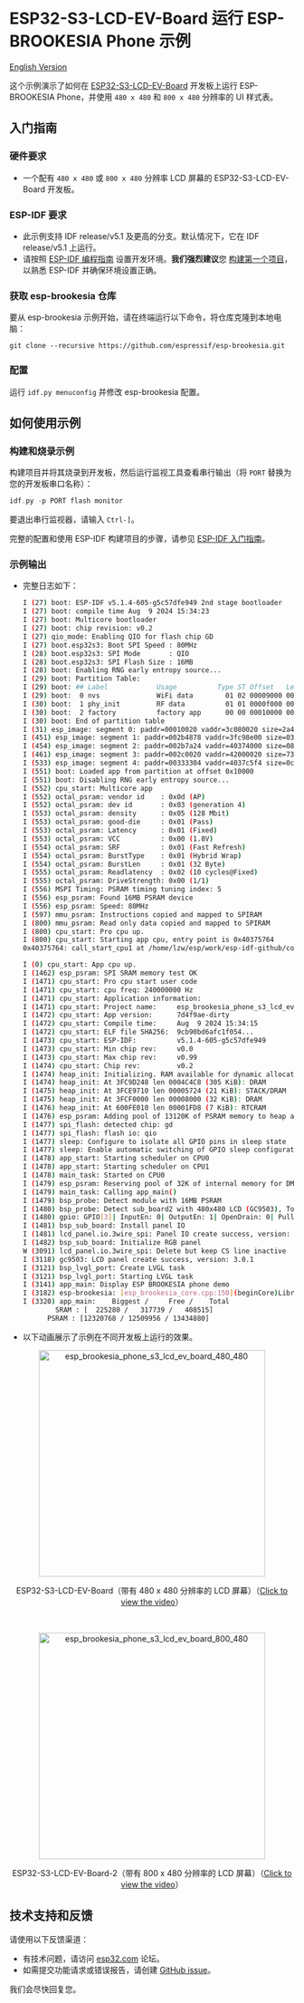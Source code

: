 # ESP32-S3-LCD-EV-Board 运行 ESP-BROOKESIA Phone 示例

[English Version](./README.md)

这个示例演示了如何在 [ESP32-S3-LCD-EV-Board](https://docs.espressif.com/projects/esp-dev-kits/zh_CN/latest/esp32s3/esp32-s3-lcd-ev-board/index.html) 开发板上运行 ESP-BROOKESIA Phone，并使用 `480 x 480` 和 `800 x 480` 分辨率的 UI 样式表。

## 入门指南

### 硬件要求

* 一个配有 `480 x 480` 或 `800 x 480` 分辨率 LCD 屏幕的 ESP32-S3-LCD-EV-Board 开发板。

### ESP-IDF 要求

- 此示例支持 IDF release/v5.1 及更高的分支。默认情况下，它在 IDF release/v5.1 上运行。
- 请按照 [ESP-IDF 编程指南](https://docs.espressif.com/projects/esp-idf/zh_CN/latest/esp32/get-started/index.html) 设置开发环境。**我们强烈建议**您 [构建第一个项目](https://docs.espressif.com/projects/esp-idf/zh_CN/latest/esp32/get-started/index.html#build-your-first-project)，以熟悉 ESP-IDF 并确保环境设置正确。

### 获取 esp-brookesia 仓库

要从 esp-brookesia 示例开始，请在终端运行以下命令，将仓库克隆到本地电脑：

```
git clone --recursive https://github.com/espressif/esp-brookesia.git
```

### 配置

  运行 ``idf.py menuconfig`` 并修改 esp-brookesia 配置。

## 如何使用示例

### 构建和烧录示例

构建项目并将其烧录到开发板，然后运行监视工具查看串行输出（将 `PORT` 替换为您的开发板串口名称）：

```c
idf.py -p PORT flash monitor
```

要退出串行监视器，请输入 ``Ctrl-]``。

完整的配置和使用 ESP-IDF 构建项目的步骤，请参见 [ESP-IDF 入门指南](https://docs.espressif.com/projects/esp-idf/zh_CN/latest/get-started/index.html)。

### 示例输出

- 完整日志如下：

    ```bash
    I (27) boot: ESP-IDF v5.1.4-605-g5c57dfe949 2nd stage bootloader
    I (27) boot: compile time Aug  9 2024 15:34:23
    I (27) boot: Multicore bootloader
    I (27) boot: chip revision: v0.2
    I (27) qio_mode: Enabling QIO for flash chip GD
    I (27) boot.esp32s3: Boot SPI Speed : 80MHz
    I (28) boot.esp32s3: SPI Mode       : QIO
    I (28) boot.esp32s3: SPI Flash Size : 16MB
    I (28) boot: Enabling RNG early entropy source...
    I (29) boot: Partition Table:
    I (29) boot: ## Label            Usage          Type ST Offset   Length
    I (29) boot:  0 nvs              WiFi data        01 02 00009000 00006000
    I (30) boot:  1 phy_init         RF data          01 01 0000f000 00001000
    I (30) boot:  2 factory          factory app      00 00 00010000 00400000
    I (30) boot: End of partition table
    I (31) esp_image: segment 0: paddr=00010020 vaddr=3c080020 size=2a4850h (2771024) map
    I (451) esp_image: segment 1: paddr=002b4878 vaddr=3fc98e00 size=031a4h ( 12708) load
    I (454) esp_image: segment 2: paddr=002b7a24 vaddr=40374000 size=085f4h ( 34292) load
    I (461) esp_image: segment 3: paddr=002c0020 vaddr=42000020 size=732dch (471772) map
    I (533) esp_image: segment 4: paddr=00333304 vaddr=4037c5f4 size=0c774h ( 51060) load
    I (551) boot: Loaded app from partition at offset 0x10000
    I (551) boot: Disabling RNG early entropy source...
    I (552) cpu_start: Multicore app
    I (552) octal_psram: vendor id    : 0x0d (AP)
    I (552) octal_psram: dev id       : 0x03 (generation 4)
    I (553) octal_psram: density      : 0x05 (128 Mbit)
    I (553) octal_psram: good-die     : 0x01 (Pass)
    I (553) octal_psram: Latency      : 0x01 (Fixed)
    I (553) octal_psram: VCC          : 0x00 (1.8V)
    I (554) octal_psram: SRF          : 0x01 (Fast Refresh)
    I (554) octal_psram: BurstType    : 0x01 (Hybrid Wrap)
    I (554) octal_psram: BurstLen     : 0x01 (32 Byte)
    I (555) octal_psram: Readlatency  : 0x02 (10 cycles@Fixed)
    I (555) octal_psram: DriveStrength: 0x00 (1/1)
    I (556) MSPI Timing: PSRAM timing tuning index: 5
    I (556) esp_psram: Found 16MB PSRAM device
    I (556) esp_psram: Speed: 80MHz
    I (597) mmu_psram: Instructions copied and mapped to SPIRAM
    I (800) mmu_psram: Read only data copied and mapped to SPIRAM
    I (800) cpu_start: Pro cpu up.
    I (800) cpu_start: Starting app cpu, entry point is 0x40375764
    0x40375764: call_start_cpu1 at /home/lzw/esp/work/esp-idf-github/components/esp_system/port/cpu_start.c:159

    I (0) cpu_start: App cpu up.
    I (1462) esp_psram: SPI SRAM memory test OK
    I (1471) cpu_start: Pro cpu start user code
    I (1471) cpu_start: cpu freq: 240000000 Hz
    I (1471) cpu_start: Application information:
    I (1471) cpu_start: Project name:     esp_brookesia_phone_s3_lcd_ev_board
    I (1472) cpu_start: App version:      7d4f9ae-dirty
    I (1472) cpu_start: Compile time:     Aug  9 2024 15:34:15
    I (1472) cpu_start: ELF file SHA256:  9cb90bd6afc1f054...
    I (1473) cpu_start: ESP-IDF:          v5.1.4-605-g5c57dfe949
    I (1473) cpu_start: Min chip rev:     v0.0
    I (1473) cpu_start: Max chip rev:     v0.99
    I (1474) cpu_start: Chip rev:         v0.2
    I (1474) heap_init: Initializing. RAM available for dynamic allocation:
    I (1474) heap_init: At 3FC9D248 len 0004C4C8 (305 KiB): DRAM
    I (1475) heap_init: At 3FCE9710 len 00005724 (21 KiB): STACK/DRAM
    I (1475) heap_init: At 3FCF0000 len 00008000 (32 KiB): DRAM
    I (1476) heap_init: At 600FE010 len 00001FD8 (7 KiB): RTCRAM
    I (1476) esp_psram: Adding pool of 13120K of PSRAM memory to heap allocator
    I (1477) spi_flash: detected chip: gd
    I (1477) spi_flash: flash io: qio
    I (1477) sleep: Configure to isolate all GPIO pins in sleep state
    I (1477) sleep: Enable automatic switching of GPIO sleep configuration
    I (1478) app_start: Starting scheduler on CPU0
    I (1478) app_start: Starting scheduler on CPU1
    I (1478) main_task: Started on CPU0
    I (1479) esp_psram: Reserving pool of 32K of internal memory for DMA/internal allocations
    I (1479) main_task: Calling app_main()
    I (1479) bsp_probe: Detect module with 16MB PSRAM
    I (1480) bsp_probe: Detect sub_board2 with 480x480 LCD (GC9503), Touch (FT5x06)
    I (1480) gpio: GPIO[3]| InputEn: 0| OutputEn: 1| OpenDrain: 0| Pullup: 1| Pulldown: 0| Intr:0
    I (1481) bsp_sub_board: Install panel IO
    I (1481) lcd_panel.io.3wire_spi: Panel IO create success, version: 1.0.1
    I (1482) bsp_sub_board: Initialize RGB panel
    W (3091) lcd_panel.io.3wire_spi: Delete but keep CS line inactive
    I (3118) gc9503: LCD panel create success, version: 3.0.1
    I (3121) bsp_lvgl_port: Create LVGL task
    I (3121) bsp_lvgl_port: Starting LVGL task
    I (3141) app_main: Display ESP BROOKESIA phone demo
    I (3182) esp-brookesia: [esp_brookesia_core.cpp:150](beginCore)Library version: 0.1.0
    I (3320) app_main:    Biggest /     Free /    Total
            SRAM : [  225280 /   317739 /   408515]
          PSRAM : [12320768 / 12509956 / 13434880]
    ```

- 以下动画展示了示例在不同开发板上运行的效果。

<p align="center">
<img src="https://dl.espressif.com/AE/esp-dev-kits/esp_brookesia_phone_s3_lcd_ev_board_480_480.gif" alt ="esp_brookesia_phone_s3_lcd_ev_board_480_480" width="400">
</p>

<p align="center">
ESP32-S3-LCD-EV-Board（带有 480 x 480 分辨率的 LCD 屏幕）（<a href="https://dl.espressif.com/AE/esp-dev-kits/esp_brookesia_phone_s3_lcd_ev_board_480_480.mp4">Click to view the video</a>）
</p>
<br>

<p align="center">
<img src="https://dl.espressif.com/AE/esp-dev-kits/esp_brookesia_phone_s3_lcd_ev_board_800_480.gif" alt ="esp_brookesia_phone_s3_lcd_ev_board_800_480" width="400">
</p>

<p align="center">
ESP32-S3-LCD-EV-Board-2（带有 800 x 480 分辨率的 LCD 屏幕）（<a href="https://dl.espressif.com/AE/esp-dev-kits/esp_brookesia_phone_s3_lcd_ev_board_800_480.mp4">Click to view the video</a>）
</p>

## 技术支持和反馈

请使用以下反馈渠道：

- 有技术问题，请访问 [esp32.com](https://esp32.com/viewforum.php?f=35) 论坛。
- 如需提交功能请求或错误报告，请创建 [GitHub issue](https://github.com/espressif/esp-brookesia/issues)。

我们会尽快回复您。
